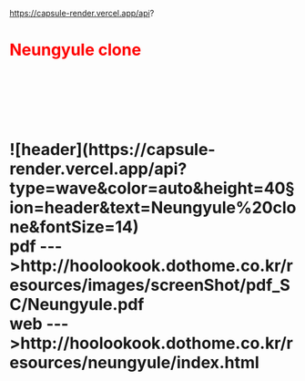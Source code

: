 https://capsule-render.vercel.app/api?

<h1 style="color: red">Neungyule clone<h1><br><br><br>
![header](https://capsule-render.vercel.app/api?type=wave&color=auto&height=40&section=header&text=Neungyule%20clone&fontSize=14)<br>
pdf --->http://hoolookook.dothome.co.kr/resources/images/screenShot/pdf_SC/Neungyule.pdf<br>
web --->http://hoolookook.dothome.co.kr/resources/neungyule/index.html

